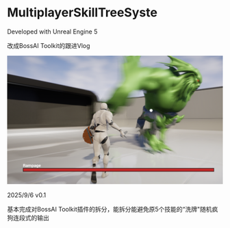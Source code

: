 # MultiplayerSkillTreeSyste

Developed with Unreal Engine 5

改成BossAI Toolkit的跟进Vlog

![BossAI 预览图](./Images/Ability1.png "Magic Gardens")

2025/9/6 v0.1

基本完成对BossAI Toolkit插件的拆分，能拆分能避免原5个技能的“洗牌"随机疯狗连段式的输出
